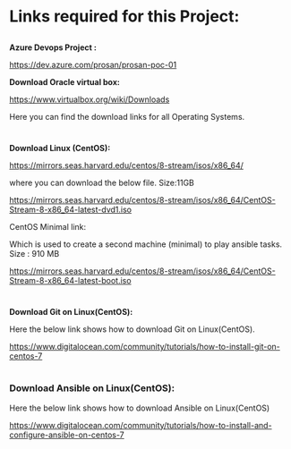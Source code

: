 
# **Links required for this Project:**
## 

**Azure Devops Project :** 

https://dev.azure.com/prosan/prosan-poc-01

**Download Oracle virtual box:** 

https://www.virtualbox.org/wiki/Downloads  

Here you can find the download links for all Operating Systems.
# 
**Download Linux (CentOS):** 

https://mirrors.seas.harvard.edu/centos/8-stream/isos/x86_64/

where you can download the below file. Size:11GB

https://mirrors.seas.harvard.edu/centos/8-stream/isos/x86_64/CentOS-Stream-8-x86_64-latest-dvd1.iso 

CentOS Minimal link: 

Which is used to create a second machine (minimal) to play ansible tasks. Size : 910 MB

https://mirrors.seas.harvard.edu/centos/8-stream/isos/x86_64/CentOS-Stream-8-x86_64-latest-boot.iso
# 
__Download Git on Linux(CentOS):__ 

Here the below link shows how to download Git on Linux(CentOS).

https://www.digitalocean.com/community/tutorials/how-to-install-git-on-centos-7
# 
### **Download Ansible on Linux(CentOS):**

Here the below link shows how to download Ansible on Linux(CentOS)

https://www.digitalocean.com/community/tutorials/how-to-install-and-configure-ansible-on-centos-7


